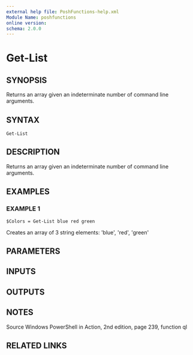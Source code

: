 ```yaml
---
external help file: PoshFunctions-help.xml
Module Name: poshfunctions
online version:
schema: 2.0.0
---
```


# Get-List

## SYNOPSIS
Returns an array given an indeterminate number of command line arguments.

## SYNTAX

```
Get-List
```

## DESCRIPTION
Returns an array given an indeterminate number of command line arguments.

## EXAMPLES

### EXAMPLE 1
```
$Colors = Get-List blue red green
```

Creates an array of 3 string elements: 'blue', 'red', 'green'

## PARAMETERS

## INPUTS

## OUTPUTS

## NOTES
Source Windows PowerShell in Action, 2nd edition, page 239, function ql

## RELATED LINKS

